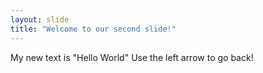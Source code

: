 ```yaml
---
layout: slide
title: "Welcome to our second slide!"
---
```

My new text is "Hello World"
Use the left arrow to go back!

